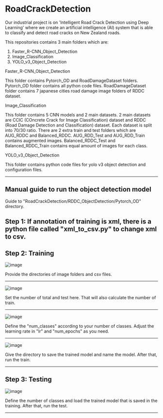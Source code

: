 # RoadCrackDetection
Our industrial project is on 'Intelligent Road Crack Detection using Deep Learning' where we create an artificial intelligence (AI) system that is able to classify and detect road cracks on New Zealand roads.

This repositories contains 3 main folders which are:
1.  Faster_R-CNN_Object_Detection
2.  Image_Classification
3.  YOLO_v3_Object_Detection

Faster_R-CNN_Object_Detection

This folder contains Pytorch_OD and RoadDamageDataset folders.
Pytorch_OD folder contains all python code files.
RoadDamageDataset folder contains 7 japanese cities road damage image folders of RDDC dataset.

Image_Classification

This folder contains 5 CNN models and 2 main datasets.
2 main datasets are CCIC (COncrete Crack for Image Classification) dataset and RDDC (Road Damage Detection and Classification) dataset.
Each dataset is split into 70/30 ratio.
There are 2 extra train and test folders which are AUG_RDDC and Balanced_RDDC.
AUG_RDD_Test and AUG_RDD_Train contains augmented images.
Balanced_RDDC_Test and Balanced_RDDC_Train contains equal amount of images for each class.

YOLO_v3_Object_Detection

This folder contains python code files for yolo v3 object detection and configuration files.

--------------------------------------------------------------------------------------------------------------

Manual guide to run the object detection model
--------------------------------------------------------------------------------------------------------------

Guide to "RoadCrackDetection/RDDC_ObjectDetection/Pytorch_OD" directory.

Step 1: If annotation of training is xml, there is a python file called "xml_to_csv.py" to change xml to csv.
--------------------------------------------------------------------------------------------------------------

Step 2: Training
--------------------------------------------------------------------------------------------------------------
![image](https://user-images.githubusercontent.com/49043498/97121898-8d620580-1786-11eb-970e-867d7930053d.png)

Provide the directories of image folders and csv files.

--------------------------------------------------------------------------------------------------------------

![image](https://user-images.githubusercontent.com/49043498/97122237-4de8e880-1789-11eb-845a-d962f43eade7.png)

Set the number of total and test here. That will also calculate the number of train.

--------------------------------------------------------------------------------------------------------------

![image](https://user-images.githubusercontent.com/49043498/97122142-699fbf00-1788-11eb-9492-a5134974b512.png)

Define the "num_classes" according to your number of classes.
Adjust the learning rate in "lr" and "num_epochs" as you need.

--------------------------------------------------------------------------------------------------------------

![image](https://user-images.githubusercontent.com/49043498/97122320-f1d29400-1789-11eb-9b0a-14b14dac8a48.png)

Give the directory to save the trained model and name the model. After that, run the train.

--------------------------------------------------------------------------------------------------------------

Step 3: Testing
--------------------------------------------------------------------------------------------------------------

![image](https://user-images.githubusercontent.com/49043498/97122450-c3a18400-178a-11eb-825b-6e7f38ddef00.png)

Define the number of classes and load the trained model that is saved in the training.
After that, run the test.

--------------------------------------------------------------------------------------------------------------



